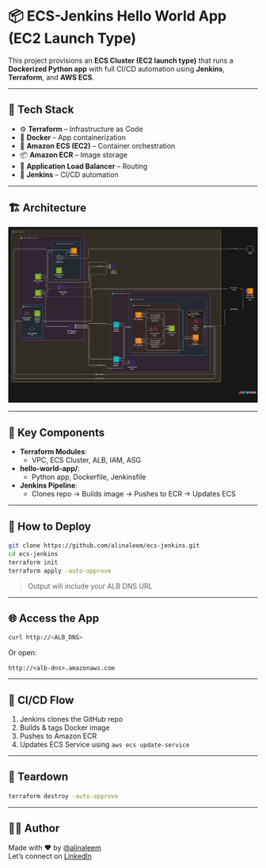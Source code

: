 # 📦 ECS-Jenkins Hello World App (EC2 Launch Type)

This project provisions an **ECS Cluster (EC2 launch type)** that runs a **Dockerized Python app** with full CI/CD automation using **Jenkins**, **Terraform**, and **AWS ECS**.

---

## 🧰 Tech Stack

- ⚙️ **Terraform** – Infrastructure as Code
- 🐳 **Docker** – App containerization
- 🚀 **Amazon ECS (EC2)** – Container orchestration
- 📦 **Amazon ECR** – Image storage
- 🔧 **Application Load Balancer** – Routing
- 🤖 **Jenkins** – CI/CD automation

---

## 🏗️ Architecture

![AWS Architecture Diagram](./images/Architecture.webp)

---

## 🔨 Key Components

- **Terraform Modules**:
  - VPC, ECS Cluster, ALB, IAM, ASG
- **hello-world-app/**:
  - Python app, Dockerfile, Jenkinsfile
- **Jenkins Pipeline**:
  - Clones repo → Builds image → Pushes to ECR → Updates ECS

---

## 🚀 How to Deploy

```bash
git clone https://github.com/alinaleem/ecs-jenkins.git
cd ecs-jenkins
terraform init
terraform apply -auto-approve
```

> Output will include your ALB DNS URL

---

## 🌐 Access the App

```bash
curl http://<ALB_DNS>
```

Or open:

```
http://<alb-dns>.amazonaws.com
```

---

## 🔄 CI/CD Flow

1. Jenkins clones the GitHub repo
2. Builds & tags Docker image
3. Pushes to Amazon ECR
4. Updates ECS Service using `aws ecs update-service`

---

## 🧹 Teardown

```bash
terraform destroy -auto-approve
```

---

## 🙋‍♂️ Author

Made with ❤️ by [@alinaleem](https://github.com/alinaleem)  
Let’s connect on [LinkedIn](https://linkedin.com/in/alinaleem)
